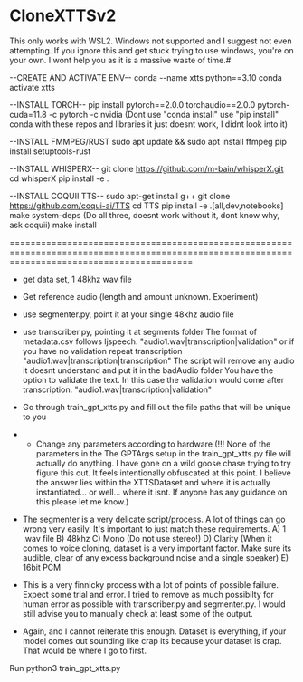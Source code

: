 # CloneXTTSv2

This only works with WSL2. Windows not supported and I suggest not even attempting. If you ignore this and get stuck trying to use windows, you're on your own. I wont help you as it is a massive waste of time.#

--CREATE AND ACTIVATE ENV--
conda --name xtts python==3.10
conda activate xtts

--INSTALL TORCH--
pip install pytorch==2.0.0 torchaudio==2.0.0 pytorch-cuda=11.8 -c pytorch -c nvidia (Dont use "conda install" use "pip install" conda with these repos and libraries it just doesnt work, I didnt look into it)

--INSTALL FMMPEG/RUST
sudo apt update && sudo apt install ffmpeg
pip install setuptools-rust

--INSTALL WHISPERX--
git clone https://github.com/m-bain/whisperX.git
cd whisperX
pip install -e .

--INSTALL COQUII TTS--
sudo apt-get install g++
git clone https://github.com/coqui-ai/TTS
cd TTS
pip install -e .[all,dev,notebooks]
make system-deps  (Do all three, doesnt work without it, dont know why, ask coquii)
make install

===============================================================================================================================================
- get data set, 1 48khz wav file

- Get reference audio (length and amount unknown. Experiment)

- use segmenter.py, point it at your single 48khz audio file

- use transcriber.py, pointing it at segments folder
       The format of metadata.csv follows ljspeech. "audio1.wav|transcription|validation" or if you have no validation repeat transcription "audio1.wav|transcription|transcription"
       The script will remove any audio it doesnt understand and put it in the badAudio folder
       You have the option to validate the text. In this case the validation would come after transcription. "audio1.wav|transcription|validation"
- Go through train_gpt_xtts.py and fill out the file paths that will be unique to you

- * Change any parameters according to hardware (!!! None of the parameters in the The GPTArgs setup in the train_gpt_xtts.py file will actually do anything. I have gone on a wild goose chase trying to try figure this out. It feels intentionally obfuscated at this point. I believe the answer lies within the XTTSDataset and where it is actually instantiated... or well... where it isnt. If anyone has any guidance on this please let me know.)

- The segmenter is a very delicate script/process. A lot of things can go wrong very easily. It's important to just match these requirements. 
              A) 1 .wav file
              B) 48khz
              C) Mono (Do not use stereo!)
              D) Clarity (When it comes to voice cloning, dataset is a very important factor. Make sure its audible, clear of any excess background noise and a single speaker)
              E) 16bit PCM

- This is a very finnicky process with a lot of points of possible failure. Expect some trial and error. I tried to remove as much possibilty for human error as possible with transcriber.py and segmenter.py. I would still advise you to manually check at least some of the output.

- Again, and I cannot reiterate this enough. Dataset is everything, if your model comes out sounding like crap its because your dataset is crap. That would be where I go to first.

Run python3 train_gpt_xtts.py